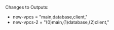 Changes to Outputs:
  + new-vpcs   = "main,database,client,"
  + new-vpcs-2 = "(0)main,(1)database,(2)client,"